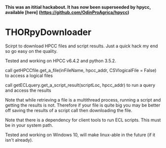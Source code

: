 **This was an ititial hackabout. It has now been superseeded by hpycc, available [here] (https://github.com/OdinProAgrica/hpycc)**

# THORpyDownloader
Scirpt to download HPCC files and script results. Just a quick hack my end so go easy on the quality. 

Tested and working on HPCC v6.4.2 and python 3.5.2.

call getHPCCfile.get_a_file(inFileName, hpcc_addr, CSVlogicalFile = False) to access a logical files

call getECLquery.get_a_script_result(scriptLoc, hpcc_addr) to run a query and access the results

Note that while retrieving a file is a multithread process, running a script and getting the results is not. Therefore if your file is quite big you may be better off saving the results of a script call then downloading the file. 


Note that there is a dependency for client tools to run ECL scripts. This must be in your system path. 


Tested and working on Windows 10, will make linux-able in the future (if it isn't already).
